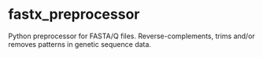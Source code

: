 # fastx_preprocessor
Python preprocessor for FASTA/Q files. Reverse-complements, trims and/or removes patterns in genetic sequence data.
